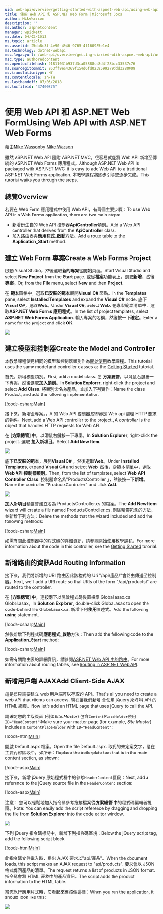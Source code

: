 ```yaml
---
uid: web-api/overview/getting-started-with-aspnet-web-api/using-web-api-with-aspnet-web-forms
title: 使用 Web API 和 ASP.NET Web Form |Microsoft Docs
author: MikeWasson
description: ''
ms.author: aspnetcontent
manager: wpickett
ms.date: 04/03/2012
ms.topic: article
ms.assetid: 25da8c3f-4e90-4946-9765-4f160985e1e4
ms.technology: dotnet-webapi
msc.legacyurl: /web-api/overview/getting-started-with-aspnet-web-api/using-web-api-with-aspnet-web-forms
msc.type: authoredcontent
ms.openlocfilehash: 91811031b937d3ca05888ce8d4f28bcc33537c76
ms.sourcegitcommit: 953ff9ea4369f154d6fd0239599279ddd3280009
ms.translationtype: MT
ms.contentlocale: zh-TW
ms.lasthandoff: 07/03/2018
ms.locfileid: "37400875"
---
```

<a name="using-web-api-with-aspnet-web-forms"></a><span data-ttu-id="7bfc5-102">使用 Web API 和 ASP.NET Web Form</span><span class="sxs-lookup"><span data-stu-id="7bfc5-102">Using Web API with ASP.NET Web Forms</span></span>
====================
<span data-ttu-id="7bfc5-103">藉由[Mike Wasson](https://github.com/MikeWasson)</span><span class="sxs-lookup"><span data-stu-id="7bfc5-103">by [Mike Wasson](https://github.com/MikeWasson)</span></span>

<span data-ttu-id="7bfc5-104">雖然 ASP.NET Web API 隨附 ASP.NET MVC，很容易就能將 Web API 新增至傳統的 ASP.NET Web Forms 應用程式。</span><span class="sxs-lookup"><span data-stu-id="7bfc5-104">Although ASP.NET Web API is packaged with ASP.NET MVC, it is easy to add Web API to a traditional ASP.NET Web Forms application.</span></span> <span data-ttu-id="7bfc5-105">本教學課程將逐步引導您逐步完成。</span><span class="sxs-lookup"><span data-stu-id="7bfc5-105">This tutorial walks you through the steps.</span></span>

## <a name="overview"></a><span data-ttu-id="7bfc5-106">總覽</span><span class="sxs-lookup"><span data-stu-id="7bfc5-106">Overview</span></span>

<span data-ttu-id="7bfc5-107">若要在 Web Form 應用程式中使用 Web API，有兩個主要步驟：</span><span class="sxs-lookup"><span data-stu-id="7bfc5-107">To use Web API in a Web Forms application, there are two main steps:</span></span>

- <span data-ttu-id="7bfc5-108">新增衍生自的 Web API 控制器**ApiController**類別。</span><span class="sxs-lookup"><span data-stu-id="7bfc5-108">Add a Web API controller that derives from the **ApiController** class.</span></span>
- <span data-ttu-id="7bfc5-109">加入路由表與**應用程式\_啟動**方法。</span><span class="sxs-lookup"><span data-stu-id="7bfc5-109">Add a route table to the **Application\_Start** method.</span></span>

## <a name="create-a-web-forms-project"></a><span data-ttu-id="7bfc5-110">建立 Web Form 專案</span><span class="sxs-lookup"><span data-stu-id="7bfc5-110">Create a Web Forms Project</span></span>

<span data-ttu-id="7bfc5-111">啟動 Visual Studio，然後選取**新的專案**從**開始**頁面。</span><span class="sxs-lookup"><span data-stu-id="7bfc5-111">Start Visual Studio and select **New Project** from the **Start** page.</span></span> <span data-ttu-id="7bfc5-112">或從**檔案**功能表上，選取**新增**，然後**專案**。</span><span class="sxs-lookup"><span data-stu-id="7bfc5-112">Or, from the **File** menu, select **New** and then **Project**.</span></span>

<span data-ttu-id="7bfc5-113">在 **範本**窗格中，選取**已安裝的範本**展開**Visual C#** 節點。</span><span class="sxs-lookup"><span data-stu-id="7bfc5-113">In the **Templates** pane, select **Installed Templates** and expand the **Visual C#** node.</span></span> <span data-ttu-id="7bfc5-114">底下**Visual C#**，選取**Web**。</span><span class="sxs-lookup"><span data-stu-id="7bfc5-114">Under **Visual C#**, select **Web**.</span></span> <span data-ttu-id="7bfc5-115">在專案範本清單中，選取**ASP.NET Web Forms 應用程式**。</span><span class="sxs-lookup"><span data-stu-id="7bfc5-115">In the list of project templates, select **ASP.NET Web Forms Application**.</span></span> <span data-ttu-id="7bfc5-116">輸入專案的名稱，然後按一下**確定**。</span><span class="sxs-lookup"><span data-stu-id="7bfc5-116">Enter a name for the project and click **OK**.</span></span>

![](using-web-api-with-aspnet-web-forms/_static/image1.png)

## <a name="create-the-model-and-controller"></a><span data-ttu-id="7bfc5-117">建立模型和控制器</span><span class="sxs-lookup"><span data-stu-id="7bfc5-117">Create the Model and Controller</span></span>

<span data-ttu-id="7bfc5-118">本教學課程使用相同的模型和控制器類別作為[開始使用](tutorial-your-first-web-api.md)教學課程。</span><span class="sxs-lookup"><span data-stu-id="7bfc5-118">This tutorial uses the same model and controller classes as the [Getting Started](tutorial-your-first-web-api.md) tutorial.</span></span>

<span data-ttu-id="7bfc5-119">首先，新增模型類別。</span><span class="sxs-lookup"><span data-stu-id="7bfc5-119">First, add a model class.</span></span> <span data-ttu-id="7bfc5-120">在 **方案總管**，以滑鼠右鍵按一下專案，然後選取**加入類別**。</span><span class="sxs-lookup"><span data-stu-id="7bfc5-120">In **Solution Explorer**, right-click the project and select **Add Class**.</span></span> <span data-ttu-id="7bfc5-121">將類別命名為產品，並加入下列實作：</span><span class="sxs-lookup"><span data-stu-id="7bfc5-121">Name the class Product, and add the following implementation:</span></span>

[!code-csharp[Main](using-web-api-with-aspnet-web-forms/samples/sample1.cs)]

<span data-ttu-id="7bfc5-122">接下來，新增至專案。，A 的 Web API 控制器*控制器*是 Web api 處理 HTTP 要求的物件。</span><span class="sxs-lookup"><span data-stu-id="7bfc5-122">Next, add a Web API controller to the project., A *controller* is the object that handles HTTP requests for Web API.</span></span>

<span data-ttu-id="7bfc5-123">在 [**方案總管] 中**，以滑鼠右鍵按一下專案。</span><span class="sxs-lookup"><span data-stu-id="7bfc5-123">In **Solution Explorer**, right-click the project.</span></span> <span data-ttu-id="7bfc5-124">選取 **加入新項目**。</span><span class="sxs-lookup"><span data-stu-id="7bfc5-124">Select **Add New Item**.</span></span>

![](using-web-api-with-aspnet-web-forms/_static/image2.png)

<span data-ttu-id="7bfc5-125">底下**已安裝的範本**，展開**Visual C#** ，然後選取**Web**。</span><span class="sxs-lookup"><span data-stu-id="7bfc5-125">Under **Installed Templates**, expand **Visual C#** and select **Web**.</span></span> <span data-ttu-id="7bfc5-126">然後，從範本清單中，選取**Web API 控制器類別**。</span><span class="sxs-lookup"><span data-stu-id="7bfc5-126">Then, from the list of templates, select **Web API Controller Class**.</span></span> <span data-ttu-id="7bfc5-127">控制器命名為"ProductsController 」，然後按一下**新增**。</span><span class="sxs-lookup"><span data-stu-id="7bfc5-127">Name the controller "ProductsController" and click **Add**.</span></span>

![](using-web-api-with-aspnet-web-forms/_static/image3.png)

<span data-ttu-id="7bfc5-128">**加入新項目**精靈會建立名為 ProductsController.cs 的檔案。</span><span class="sxs-lookup"><span data-stu-id="7bfc5-128">The **Add New Item** wizard will create a file named ProductsController.cs.</span></span> <span data-ttu-id="7bfc5-129">刪除精靈包含的方法，並新增下列方法：</span><span class="sxs-lookup"><span data-stu-id="7bfc5-129">Delete the methods that the wizard included and add the following methods:</span></span>

[!code-csharp[Main](using-web-api-with-aspnet-web-forms/samples/sample2.cs)]

<span data-ttu-id="7bfc5-130">如需有關此控制器中的程式碼的詳細資訊，請參閱[開始使用](tutorial-your-first-web-api.md)教學課程。</span><span class="sxs-lookup"><span data-stu-id="7bfc5-130">For more information about the code in this controller, see the [Getting Started](tutorial-your-first-web-api.md) tutorial.</span></span>

## <a name="add-routing-information"></a><span data-ttu-id="7bfc5-131">新增路由的資訊</span><span class="sxs-lookup"><span data-stu-id="7bfc5-131">Add Routing Information</span></span>

<span data-ttu-id="7bfc5-132">接下來，我們將新增的 URI 路由因此該格式的 Uri &quot;/api/產品/&quot;會路由傳送至控制器。</span><span class="sxs-lookup"><span data-stu-id="7bfc5-132">Next, we'll add a URI route so that URIs of the form &quot;/api/products/&quot; are routed to the controller.</span></span>

<span data-ttu-id="7bfc5-133">在 [**方案總管] 中**，連按兩下以開啟程式碼後置檔案 Global.asax.cs Global.asax。</span><span class="sxs-lookup"><span data-stu-id="7bfc5-133">In **Solution Explorer**, double-click Global.asax to open the code-behind file Global.asax.cs.</span></span> <span data-ttu-id="7bfc5-134">新增下列**使用**陳述式。</span><span class="sxs-lookup"><span data-stu-id="7bfc5-134">Add the following **using** statement.</span></span>

[!code-csharp[Main](using-web-api-with-aspnet-web-forms/samples/sample3.cs)]

<span data-ttu-id="7bfc5-135">然後新增下列程式碼**應用程式\_啟動**方法：</span><span class="sxs-lookup"><span data-stu-id="7bfc5-135">Then add the following code to the **Application\_Start** method:</span></span>

[!code-csharp[Main](using-web-api-with-aspnet-web-forms/samples/sample4.cs)]

<span data-ttu-id="7bfc5-136">如需有關路由表的詳細資訊，請參閱[ASP.NET Web API 中的路由](../web-api-routing-and-actions/routing-in-aspnet-web-api.md)。</span><span class="sxs-lookup"><span data-stu-id="7bfc5-136">For more information about routing tables, see [Routing in ASP.NET Web API](../web-api-routing-and-actions/routing-in-aspnet-web-api.md).</span></span>

## <a name="add-client-side-ajax"></a><span data-ttu-id="7bfc5-137">新增用戶端 AJAX</span><span class="sxs-lookup"><span data-stu-id="7bfc5-137">Add Client-Side AJAX</span></span>

<span data-ttu-id="7bfc5-138">這是您只需要建立 web 用戶端可以存取的 API。</span><span class="sxs-lookup"><span data-stu-id="7bfc5-138">That's all you need to create a web API that clients can access.</span></span> <span data-ttu-id="7bfc5-139">現在讓我們新增 會使用 jQuery 來呼叫 API 的 HTML 網頁。</span><span class="sxs-lookup"><span data-stu-id="7bfc5-139">Now let's add an HTML page that uses jQuery to call the API.</span></span>

<span data-ttu-id="7bfc5-140">請確定您的主版頁面 (例如*Site.Master*) 包含`ContentPlaceHolder`使用`ID="HeadContent"`:</span><span class="sxs-lookup"><span data-stu-id="7bfc5-140">Make sure your master page (for example, *Site.Master*) includes a `ContentPlaceHolder` with `ID="HeadContent"`:</span></span>

[!code-html[Main](using-web-api-with-aspnet-web-forms/samples/sample8.html)]

<span data-ttu-id="7bfc5-141">開啟 Default.aspx 檔案。</span><span class="sxs-lookup"><span data-stu-id="7bfc5-141">Open the file Default.aspx.</span></span> <span data-ttu-id="7bfc5-142">取代的未定案文字，是在主要內容區段中，如所示：</span><span class="sxs-lookup"><span data-stu-id="7bfc5-142">Replace the boilerplate text that is in the main content section, as shown:</span></span>

[!code-aspx[Main](using-web-api-with-aspnet-web-forms/samples/sample5.aspx)]

<span data-ttu-id="7bfc5-143">接下來，新增 jQuery 原始程式檔中的參考`HeaderContent`區段：</span><span class="sxs-lookup"><span data-stu-id="7bfc5-143">Next, add a reference to the jQuery source file in the `HeaderContent` section:</span></span>

[!code-aspx[Main](using-web-api-with-aspnet-web-forms/samples/sample6.aspx?highlight=2)]

<span data-ttu-id="7bfc5-144">注意： 您可以輕鬆地加入指令碼參考拖放檔案從**方案總管 中**的程式碼編輯器視窗。</span><span class="sxs-lookup"><span data-stu-id="7bfc5-144">Note: You can easily add the script reference by dragging and dropping the file from **Solution Explorer** into the code editor window.</span></span>

![](using-web-api-with-aspnet-web-forms/_static/image4.png)

<span data-ttu-id="7bfc5-145">下列 jQuery 指令碼標記中，新增下列指令碼區塊：</span><span class="sxs-lookup"><span data-stu-id="7bfc5-145">Below the jQuery script tag, add the following script block:</span></span>

[!code-html[Main](using-web-api-with-aspnet-web-forms/samples/sample7.html)]

<span data-ttu-id="7bfc5-146">此指令碼文件載入時，提出 AJAX 要求以&quot;api/產品&quot;。</span><span class="sxs-lookup"><span data-stu-id="7bfc5-146">When the document loads, this script makes an AJAX request to &quot;api/products&quot;.</span></span> <span data-ttu-id="7bfc5-147">要求會以 JSON 格式傳回產品的清單。</span><span class="sxs-lookup"><span data-stu-id="7bfc5-147">The request returns a list of products in JSON format.</span></span> <span data-ttu-id="7bfc5-148">指令碼會將 HTML 表格中的產品資訊。</span><span class="sxs-lookup"><span data-stu-id="7bfc5-148">The script adds the product information to the HTML table.</span></span>

<span data-ttu-id="7bfc5-149">當您執行應用程式時，它看起來應該像這樣：</span><span class="sxs-lookup"><span data-stu-id="7bfc5-149">When you run the application, it should look like this:</span></span>

![](using-web-api-with-aspnet-web-forms/_static/image5.png)
